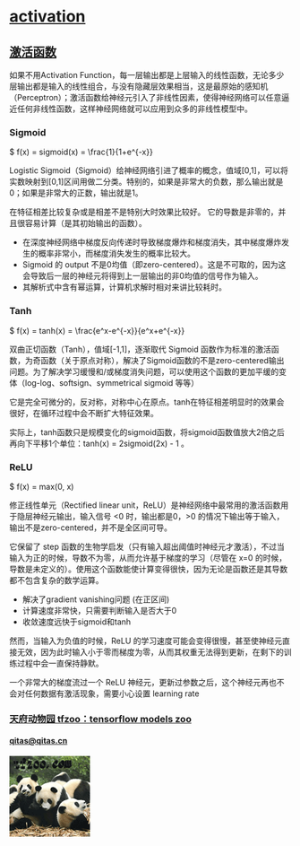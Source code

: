 ﻿# [activation](https://github.com/tfzoo/activation) 
## [激活函数](https://github.com/tfzoo/activation/wiki) 

如果不用Activation Function，每一层输出都是上层输入的线性函数，无论多少层输出都是输入的线性组合，与没有隐藏层效果相当，这是最原始的感知机（Perceptron）；激活函数给神经元引入了非线性因素，使得神经网络可以任意逼近任何非线性函数，这样神经网络就可以应用到众多的非线性模型中。

### Sigmoid

$ f(x) = sigmoid(x) = \frac{1}{1+e^{-x}} 

Logistic Sigmoid（Sigmoid）给神经网络引进了概率的概念，值域[0,1]，可以将实数映射到[0,1]区间用做二分类。特别的，如果是非常大的负数，那么输出就是0；如果是非常大的正数，输出就是1。

在特征相差比较复杂或是相差不是特别大时效果比较好。
它的导数是非零的，并且很容易计算（是其初始输出的函数）。

* 在深度神经网络中梯度反向传递时导致梯度爆炸和梯度消失，其中梯度爆炸发生的概率非常小，而梯度消失发生的概率比较大。
* Sigmoid 的 output 不是0均值（即zero-centered）。这是不可取的，因为这会导致后一层的神经元将得到上一层输出的非0均值的信号作为输入。
* 其解析式中含有幂运算，计算机求解时相对来讲比较耗时。


### Tanh

$ f(x) = tanh(x) = \frac{e^x-e^{-x}}{e^x+e^{-x}} 

双曲正切函数（Tanh），值域[-1,1]，逐渐取代 Sigmoid 函数作为标准的激活函数，为奇函数（关于原点对称），解决了Sigmoid函数的不是zero-centered输出问题。为了解决学习缓慢和/或梯度消失问题，可以使用这个函数的更加平缓的变体（log-log、softsign、symmetrical sigmoid 等等）

它是完全可微分的，反对称，对称中心在原点。tanh在特征相差明显时的效果会很好，在循环过程中会不断扩大特征效果。

实际上，tanh函数只是规模变化的sigmoid函数，将sigmoid函数值放大2倍之后再向下平移1个单位：tanh(x) = 2sigmoid(2x) - 1 。

### ReLU

$ f(x) = max(0, x) 

修正线性单元（Rectified linear unit，ReLU）是神经网络中最常用的激活函数用于隐层神经元输出，输入信号 <0 时，输出都是0，>0 的情况下输出等于输入，输出不是zero-centered，并不是全区间可导。

它保留了 step 函数的生物学启发（只有输入超出阈值时神经元才激活），不过当输入为正的时候，导数不为零，从而允许基于梯度的学习（尽管在 x=0 的时候，导数是未定义的）。使用这个函数能使计算变得很快，因为无论是函数还是其导数都不包含复杂的数学运算。

* 解决了gradient vanishing问题 (在正区间)
* 计算速度非常快，只需要判断输入是否大于0
* 收敛速度远快于sigmoid和tanh

然而，当输入为负值的时候，ReLU 的学习速度可能会变得很慢，甚至使神经元直接无效，因为此时输入小于零而梯度为零，从而其权重无法得到更新，在剩下的训练过程中会一直保持静默。

一个非常大的梯度流过一个 ReLU 神经元，更新过参数之后，这个神经元再也不会对任何数据有激活现象，需要小心设置 learning rate


###  [天府动物园 tfzoo：tensorflow models zoo](http://www.tfzoo.com)
####   qitas@qitas.cn
[![sites](tfzoo/tfzoo.png)](http://www.tfzoo.com)